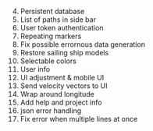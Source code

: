 4. Persistent database
5. List of paths in side bar
8. User token authentication
9. Repeating markers
10. Fix possible errornous data generation
11. Restore sailing ship models
12. Selectable colors
13. User info
14. UI adjustment & mobile UI
17. Send velocity vectors to UI
18. Wrap around longitude
20. Add help and project info
21. json error handling
22. Fix error when multiple lines at once
